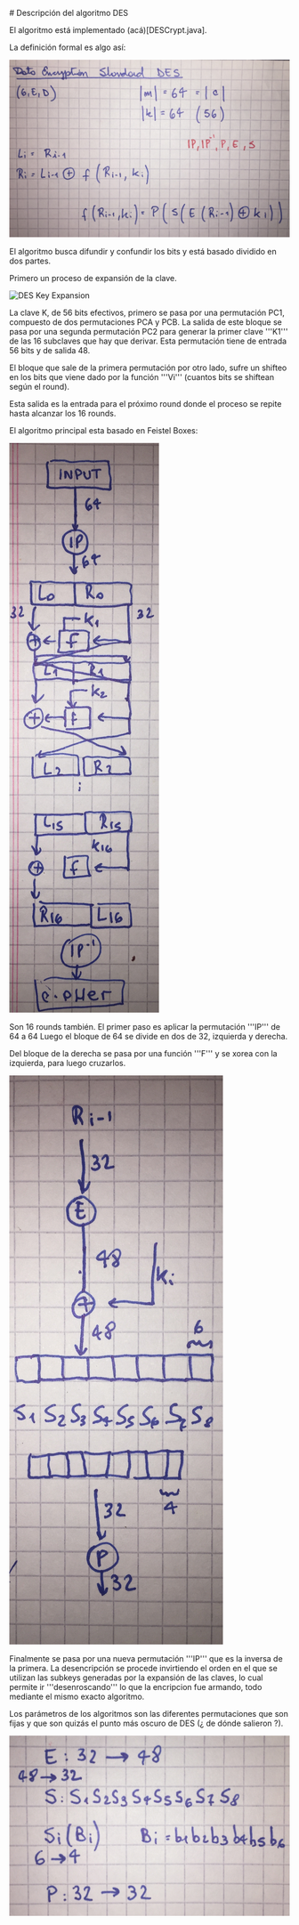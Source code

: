 # Descripción del algoritmo DES

El algoritmo está implementado (acá)[DESCrypt.java].

La definición formal es algo así:

![DES Algorithm](../../../images/desdefinition.jpg)

El algoritmo busca difundir y confundir los bits y está basado dividido en dos partes.

Primero un proceso de expansión de la clave.

![DES Key Expansion](../../../images/deskeyexpansion.jpg)

La clave K, de 56 bits efectivos, primero se pasa por una permutación PC1, compuesto de
dos permutaciones PCA y PCB.  La salida de este bloque se pasa por una segunda permutación
PC2 para generar la primer clave '''K1''' de las 16 subclaves que hay que derivar.  Esta
permutación tiene de entrada 56 bits y de salida 48.

El bloque que sale de la primera permutación por otro lado, sufre un shifteo en los bits
que viene dado por la función '''Vi''' (cuantos bits se shiftean según el round).

Esta salida es la entrada para el próximo round donde el proceso se repite hasta alcanzar
los 16 rounds.

El algoritmo principal esta basado en Feistel Boxes:

![DES Feistel](../../../images/des.jpg)

Son 16 rounds también. El primer paso es aplicar la permutación '''IP''' de 64 a 64
Luego el bloque de 64 se divide en dos de 32, izquierda y derecha.

Del bloque de la derecha se pasa por una función '''F''' y se xorea con la izquierda, para
luego cruzarlos.

![DES F Function](../../../images/desffunction.jpg)

Finalmente se pasa por una nueva permutación '''IP''' que es la inversa de la primera.  La desencripción se procede invirtiendo el orden en el que se utilizan las subkeys generadas por la expansión de las claves, lo cual permite ir '''desenroscando''' lo que la encripcion fue armando, todo mediante el mismo exacto algoritmo.

Los parámetros de los algoritmos son las diferentes permutaciones que son fijas y que son quizás el punto más oscuro de DES (¿ de dónde salieron ?).

![DES Permutations](../../../images/despermutations.jpg)
